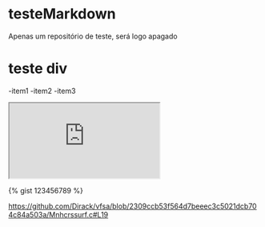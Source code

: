 # testeMarkdown
Apenas um repositório de teste, será logo apagado

# teste div
 -item1
 -item2
 -item3

<div>
 <iframe src=https://github.com/Dirack/vfsa/wiki/Release-history#release></iframe></div>
 
 {% gist 123456789 %}
 
 https://github.com/Dirack/vfsa/blob/2309ccb53f564d7beeec3c5021dcb704c84a503a/Mnhcrssurf.c#L19
